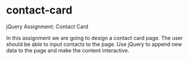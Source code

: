 # contact-card
jQuery Assignment: Contact Card

In this assignment we are going to design a contact card page. 
The user should be able to input contacts to the page. 
Use jQuery to append new data to the page and make the content interactive.
